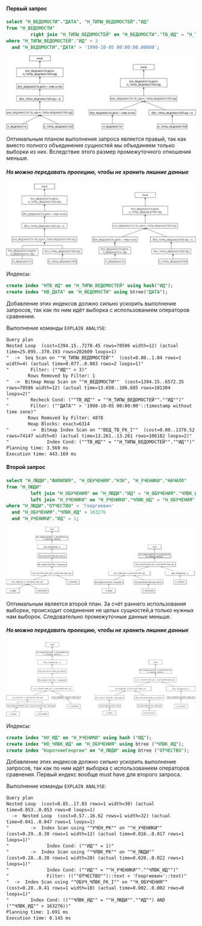 #### Первый запрос
```sql
select "Н_ВЕДОМОСТИ"."ДАТА", "Н_ТИПЫ_ВЕДОМОСТЕЙ"."ИД"
from "Н_ВЕДОМОСТИ"
         right join "Н_ТИПЫ_ВЕДОМОСТЕЙ" on "Н_ВЕДОМОСТИ"."ТВ_ИД" = "Н_ТИПЫ_ВЕДОМОСТЕЙ"."ИД"
where "Н_ТИПЫ_ВЕДОМОСТЕЙ"."ИД" < 3
  and "Н_ВЕДОМОСТИ"."ДАТА" > '1998-10-05 00:00:00.00000';
```
![планы выполнения первого запроса](https://github.com/Avvessalom/ITMO-Information-Systems-and-Databases/blob/master/Lab_3/img/lab3.jpg)

Оптимальным планом выполнения запроса является правый, так как вместо полного объединения сущностей мы объединяем только выборки из них. Вследствие этого размер промежуточного отношения меньше.
##### Но можно передавать проекцию, чтобы не хранить лишние данные
![планы выполнения первого запроса](https://github.com/Avvessalom/ITMO-Information-Systems-and-Databases/blob/master/Lab_3/img/lab3%20(1).jpg)

Индексы:

```sql
create index "НТВ_ИД" on "Н_ТИПЫ_ВЕДОМОСТЕЙ" using hash("ИД");
create index "НВ_ДАТА" on "Н_ВЕДОМОСТИ" using btree("ДАТА");
```

Добавление этих индексов должно сильно ускорить выполнение запросов, так как по ним идёт выборка с использованием операторов сравнения. 

Выполнение команды `EXPLAIN ANALYSE`:

    Query plan
    Nested Loop  (cost=1394.15..7278.45 rows=70506 width=12) (actual time=25.095..370.193 rows=202609 loops=1)
    "  ->  Seq Scan on ""Н_ТИПЫ_ВЕДОМОСТЕЙ""  (cost=0.00..1.04 rows=1 width=4) (actual time=0.077..0.083 rows=2 loops=1)"
    "        Filter: (""ИД"" < 3)"
            Rows Removed by Filter: 1
    "  ->  Bitmap Heap Scan on ""Н_ВЕДОМОСТИ""  (cost=1394.15..6572.35 rows=70506 width=12) (actual time=13.650..106.685 rows=101304 loops=2)"
    "        Recheck Cond: (""ТВ_ИД"" = ""Н_ТИПЫ_ВЕДОМОСТЕЙ"".""ИД"")"
    "        Filter: (""ДАТА"" > '1998-10-05 00:00:00'::timestamp without time zone)"
            Rows Removed by Filter: 4878
            Heap Blocks: exact=6314
    "        ->  Bitmap Index Scan on ""ВЕД_ТВ_FK_I""  (cost=0.00..1376.52 rows=74147 width=0) (actual time=13.261..13.261 rows=106182 loops=2)"
    "              Index Cond: (""ТВ_ИД"" = ""Н_ТИПЫ_ВЕДОМОСТЕЙ"".""ИД"")"
    Planning time: 3.569 ms
    Execution time: 443.169 ms

#### Второй запрос
```sql
select "Н_ЛЮДИ"."ФАМИЛИЯ", "Н_ОБУЧЕНИЯ"."НЗК", "Н_УЧЕНИКИ"."НАЧАЛО"
from "Н_ЛЮДИ"
         left join "Н_ОБУЧЕНИЯ" on "Н_ЛЮДИ"."ИД" = "Н_ОБУЧЕНИЯ"."ЧЛВК_ИД"
         left join "Н_УЧЕНИКИ" on "Н_УЧЕНИКИ"."ЧЛВК_ИД" = "Н_ОБУЧЕНИЯ"."ЧЛВК_ИД"
where "Н_ЛЮДИ"."ОТЧЕСТВО" < 'Георгиевич'
  and "Н_ОБУЧЕНИЯ"."ЧЛВК_ИД" > 163276
  and "Н_УЧЕНИКИ"."ИД" = 1;
```
![планы выполнения второго запроса](https://github.com/Avvessalom/ITMO-Information-Systems-and-Databases/blob/master/Lab_3/img/LAB3_2.jpg)

Оптимальным является второй план. За счёт раннего использования выборки, происходит соединение не целых сущностей,а только нужных нам выборок. Следовательно промежуточные данные меньше.


##### Но можно передавать проекцию, чтобы не хранить лишние данные
![планы выполнения первого запроса](https://github.com/Avvessalom/ITMO-Information-Systems-and-Databases/blob/master/Lab_3/img/lab3%20(2).jpg)


Индексы:

```sql
create index "НУ_ИД" on "Н_УЧЕНИКИ" using hash ("ИД");
create index "НО_ЧЛВК_ИД" on "Н_ОБУЧЕНИЯ" using btree ("ЧЛВК_ИД");
create index "КороткиеГеоргии" on "Н_ЛЮДИ" using btree ("ОТЧЕСТВО");
```

Добавление этих индексов должно сильно ускорить выполнение запросов, так как по ним идёт выборка с использованием операторов сравнения. Первый индекс вообще must have для второго запроса.

Выполнение команды `EXPLAIN ANALYSE`:

    Query plan
    Nested Loop  (cost=0.85..17.03 rows=1 width=30) (actual time=0.053..0.053 rows=0 loops=1)
      ->  Nested Loop  (cost=0.57..16.62 rows=1 width=32) (actual time=0.041..0.047 rows=1 loops=1)
    "        ->  Index Scan using ""УЧЕН_PK"" on ""Н_УЧЕНИКИ""  (cost=0.29..8.30 rows=1 width=12) (actual time=0.016..0.017 rows=1 loops=1)"
    "              Index Cond: (""ИД"" = 1)"
    "        ->  Index Scan using ""ЧЛВК_PK"" on ""Н_ЛЮДИ""  (cost=0.28..8.30 rows=1 width=20) (actual time=0.020..0.022 rows=1 loops=1)"
    "              Index Cond: (""ИД"" = ""Н_УЧЕНИКИ"".""ЧЛВК_ИД"")"
    "              Filter: ((""ОТЧЕСТВО"")::text < 'Георгиевич'::text)"
    "  ->  Index Scan using ""ОБУЧ_ЧЛВК_FK_I"" on ""Н_ОБУЧЕНИЯ""  (cost=0.28..0.41 rows=1 width=10) (actual time=0.002..0.002 rows=0 loops=1)"
    "        Index Cond: ((""ЧЛВК_ИД"" = ""Н_ЛЮДИ"".""ИД"") AND (""ЧЛВК_ИД"" > 163276))"
    Planning time: 1.691 ms
    Execution time: 0.145 ms



